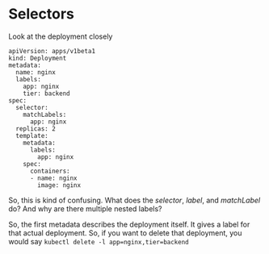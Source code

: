 # Selectors

Look at the deployment closely

```
apiVersion: apps/v1beta1
kind: Deployment
metadata:
  name: nginx
  labels:
    app: nginx
    tier: backend
spec:
  selector:
    matchLabels:
      app: nginx
  replicas: 2
  template:
    metadata:
      labels:
        app: nginx
    spec:
      containers:
      - name: nginx
        image: nginx
 ```
 
So, this is kind of confusing. What does the *selector*, *label*, and *matchLabel* do? And why are there multiple nested labels?

So, the first metadata describes the deployment itself. It gives a label for that actual deployment. So, if you want to delete that deployment, you would say `kubectl delete -l app=nginx,tier=backend`


